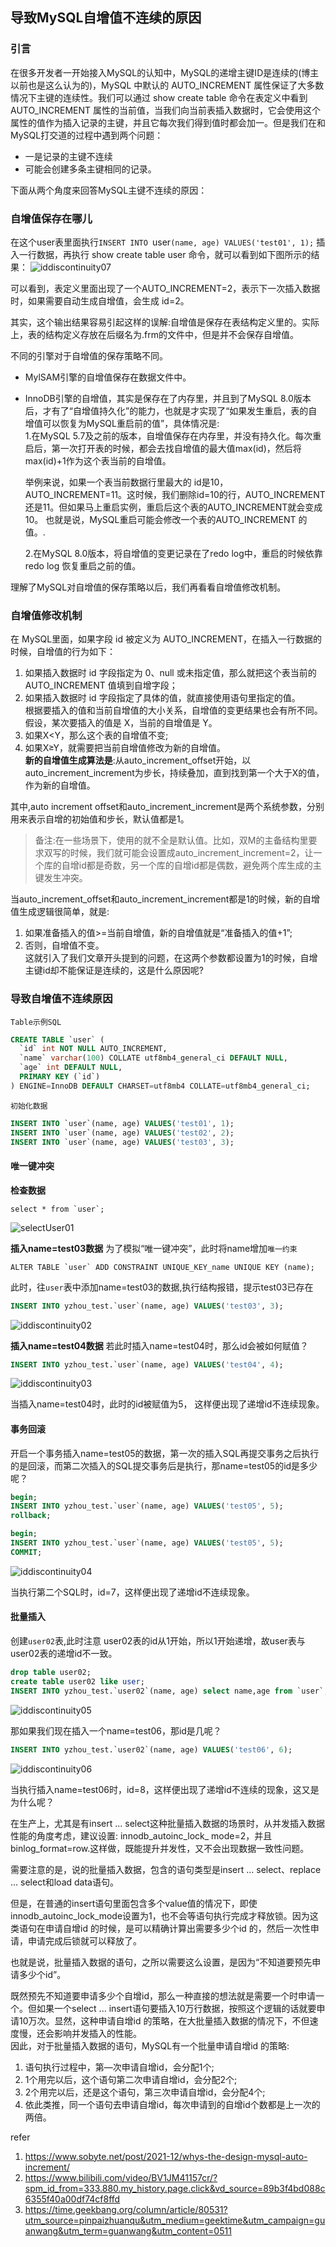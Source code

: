 ## 导致MySQL自增值不连续的原因

### 引言
在很多开发者一开始接入MySQL的认知中，MySQL的递增主键ID是连续的(博主以前也是这么认为的)，MySQL 中默认的 AUTO_INCREMENT 属性保证了大多数情况下主键的连续性。我们可以通过 show create table 命令在表定义中看到 AUTO_INCREMENT 属性的当前值，当我们向当前表插入数据时，它会使用这个属性的值作为插入记录的主键，并且它每次我们得到值时都会加一。但是我们在和MySQL打交道的过程中遇到两个问题：   
* 一是记录的主键不连续
* 可能会创建多条主键相同的记录。

下面从两个角度来回答MySQL主键不连续的原因：

### 自增值保存在哪儿
在这个user表里面执行`INSERT INTO `user`(name, age) VALUES('test01', 1);` 插入一行数据，再执行 show create table user 命令，就可以看到如下图所示的结果： 
![iddiscontinuity07](images/iddiscontinuity07.png)

可以看到，表定义里面出现了一个AUTO_INCREMENT=2，表示下一次插入数据时，如果需要自动生成自增值，会生成 id=2。 

其实，这个输出结果容易引起这样的误解:自增值是保存在表结构定义里的。实际上，表的结构定义存放在后缀名为.frm的文件中，但是并不会保存自增值。   

不同的引擎对于自增值的保存策略不同。     
* MylSAM引擎的自增值保存在数据文件中。   
* InnoDB引擎的自增值，其实是保存在了内存里，并且到了MySQL 8.0版本后，才有了“自增值持久化”的能力，也就是才实现了“如果发生重启，表的自增值可以恢复为MySQL重启前的值”，具体情况是:      
    1.在MySQL 5.7及之前的版本，自增值保存在内存里，并没有持久化。每次重启后，第一次打开表的时候，都会去找自增值的最大值max(id)，然后将 max(id)+1作为这个表当前的自增值。  

    举例来说，如果一个表当前数据行里最大的 id是10，AUTO_INCREMENT=11。这时候，我们删除id=10的行，AUTO_INCREMENT还是11。但如果马上重启实例，重启后这个表的AUTO_INCREMENT就会变成10。 
    也就是说，MySQL重启可能会修改一个表的AUTO_INCREMENT 的值。.

    2.在MySQL 8.0版本，将自增值的变更记录在了redo log中，重启的时候依靠redo log 恢复重启之前的值。

理解了MySQL对自增值的保存策略以后，我们再看看自增值修改机制。

### 自增值修改机制

在 MySQL里面，如果字段 id 被定义为 AUTO_INCREMENT，在插入一行数据的时候，自增值的行为如下： 
1. 如果插入数据时 id 字段指定为 0、null 或未指定值，那么就把这个表当前的 AUTO_INCREMENT 值填到自增字段；    
2. 如果插入数据时 id 字段指定了具体的值，就直接使用语句里指定的值。     
根据要插入的值和当前自增值的大小关系，自增值的变更结果也会有所不同。假设，某次要插入的值是 X，当前的自增值是 Y。   
1. 如果X<Y，那么这个表的自增值不变;     
2. 如果X≥Y，就需要把当前自增值修改为新的自增值。        
**新的自增值生成算法是**:从auto_increment_offset开始，以auto_increment_increment为步长，持续叠加，直到找到第一个大于X的值，作为新的自增值。

其中,auto increment offset和auto_increment_increment是两个系统参数，分别用来表示自增的初始值和步长，默认值都是1。   

>备注:在一些场景下，使用的就不全是默认值。比如，双M的主备结构里要求双写的时候，我们就可能会设置成auto_increment_increment=2，让一个库的自增id都是奇数，另一个库的自增id都是偶数，避免两个库生成的主键发生冲突。 

当auto_increment_offset和auto_increment_increment都是1的时候，新的自增值生成逻辑很简单，就是:   
1. 如果准备插入的值>=当前自增值，新的自增值就是“准备插入的值+1”;    
2. 否则，自增值不变。   
这就引入了我们文章开头提到的问题，在这两个参数都设置为1的时候，自增主键id却不能保证是连续的，这是什么原因呢?    



### 导致自增值不连续原因
`Table示例SQL`
```sql
CREATE TABLE `user` (
  `id` int NOT NULL AUTO_INCREMENT,
  `name` varchar(100) COLLATE utf8mb4_general_ci DEFAULT NULL,
  `age` int DEFAULT NULL,
  PRIMARY KEY (`id`)
) ENGINE=InnoDB DEFAULT CHARSET=utf8mb4 COLLATE=utf8mb4_general_ci;
```

`初始化数据`
```sql
INSERT INTO `user`(name, age) VALUES('test01', 1);
INSERT INTO `user`(name, age) VALUES('test02', 2);
INSERT INTO `user`(name, age) VALUES('test03', 3);
```


#### 唯一键冲突

**检查数据**
```shell
select * from `user`;
```
![selectUser01](images/selectUser01.png)

**插入name=test03数据**
为了模拟“唯一键冲突”，此时将name增加`唯一约束`  
```shell
ALTER TABLE `user` ADD CONSTRAINT UNIQUE_KEY_name UNIQUE KEY (name);
```
此时，往`user`表中添加name=test03的数据,执行结构报错，提示test03已存在
```sql
INSERT INTO yzhou_test.`user`(name, age) VALUES('test03', 3);
```
![iddiscontinuity02](images/iddiscontinuity02.png)

**插入name=test04数据**
若此时插入name=test04时，那么id会被如何赋值？
```sql
INSERT INTO yzhou_test.`user`(name, age) VALUES('test04', 4);
```
![iddiscontinuity03](images/iddiscontinuity03.png)

当插入name=test04时，此时的id被赋值为5， 这样便出现了递增id不连续现象。


#### 事务回滚
开启一个事务插入name=test05的数据，第一次的插入SQL再提交事务之后执行的是回滚，而第二次插入的SQL提交事务后是执行，那name=test05的id是多少呢？
```sql
begin;
INSERT INTO yzhou_test.`user`(name, age) VALUES('test05', 5);
rollback;

begin;
INSERT INTO yzhou_test.`user`(name, age) VALUES('test05', 5);
COMMIT;
```

![iddiscontinuity04](images/iddiscontinuity04.png)

当执行第二个SQL时，id=7，这样便出现了递增id不连续现象。

#### 批量插入
创建`user02`表,此时注意 user02表的id从1开始，所以1开始递增，故user表与user02表的递增id不一致。
```sql
drop table user02;
create table user02 like user;
INSERT INTO yzhou_test.`user02`(name, age) select name,age from `user`;
```
![iddiscontinuity05](images/iddiscontinuity05.png)

那如果我们现在插入一个name=test06，那id是几呢？ 
```sql
INSERT INTO yzhou_test.`user02`(name, age) VALUES('test06', 6);
```

![iddiscontinuity06](images/iddiscontinuity06.png)

当执行插入name=test06时，id=8，这样便出现了递增id不连续的现象，这又是为什么呢？


在生产上，尤其是有insert ... select这种批量插入数据的场景时，从并发插入数据性能的角度考虑，建议设置: innodb_autoinc_lock_ mode=2，并且 binlog_format=row.这样做，既能提升并发性，又不会出现数据一致性问题。 

需要注意的是，说的批量插入数据，包含的语句类型是insert ... select、replace ... select和load data语句。  

但是，在普通的insert语句里面包含多个value值的情况下，即使innodb_autoinc_lock_mode设置为1，也不会等语句执行完成才释放锁。因为这类语句在申请自增id 的时候，是可以精确计算出需要多少个id 的，然后一次性申请，申请完成后锁就可以释放了。    

也就是说，批量插入数据的语句，之所以需要这么设置，是因为“不知道要预先申请多少个id”。    

既然预先不知道要申请多少个自增id，那么一种直接的想法就是需要一个时申请一个。但如果一个select ... insert语句要插入10万行数据，按照这个逻辑的话就要申请10万次。显然，这种申请自增id 的策略，在大批量插入数据的情况下，不但速度慢，还会影响并发插入的性能。    
因此，对于批量插入数据的语句，MySQL有一个批量申请自增id 的策略:     
1. 语句执行过程中，第—次申请自增id，会分配1个;  
2. 1个用完以后，这个语句第二次申请自增id，会分配2个; 
3. 2个用完以后，还是这个语句，第三次申请自增id，会分配4个;   
4. 依此类推，同一个语句去申请自增id，每次申请到的自增id个数都是上一次的两倍。    



refer
1. https://www.sobyte.net/post/2021-12/whys-the-design-mysql-auto-increment/
2. https://www.bilibili.com/video/BV1JM41157cr/?spm_id_from=333.880.my_history.page.click&vd_source=89b3f4bd088c6355f40a00df74cf8ffd
3. https://time.geekbang.org/column/article/80531?utm_source=pinpaizhuanqu&utm_medium=geektime&utm_campaign=guanwang&utm_term=guanwang&utm_content=0511